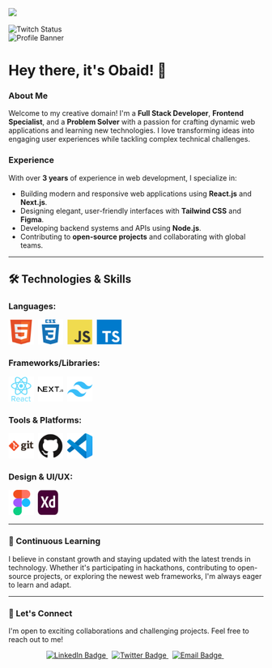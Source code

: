 ![](https://komarev.com/ghpvc/?username=obaid&style=for-the-badge)
<br>

<div align="left">
<img alt="Twitch Status" src="https://img.shields.io/twitch/status/obaidfx?logo=Twitch&style=for-the-badge">
</div>

<div>
 <img alt="Profile Banner" src="https://your-custom-banner-link.com/banner.png">
</div>

# Hey there, it's Obaid! 👋

### About Me
Welcome to my creative domain! I'm a **Full Stack Developer**, **Frontend Specialist**, and a **Problem Solver** with a passion for crafting dynamic web applications and learning new technologies. I love transforming ideas into engaging user experiences while tackling complex technical challenges.

### Experience
With over **3 years** of experience in web development, I specialize in:
- Building modern and responsive web applications using **React.js** and **Next.js**.
- Designing elegant, user-friendly interfaces with **Tailwind CSS** and **Figma**.
- Developing backend systems and APIs using **Node.js**.
- Contributing to **open-source projects** and collaborating with global teams.

---

## 🛠️ Technologies & Skills
### Languages:
<div>
   <img src="https://github.com/devicons/devicon/blob/master/icons/html5/html5-original.svg" title="HTML5" alt="HTML" width="50" height="50"/>&nbsp;
   <img src="https://github.com/devicons/devicon/blob/master/icons/css3/css3-plain-wordmark.svg" title="CSS3" alt="CSS" width="50" height="50"/>&nbsp;
   <img src="https://github.com/devicons/devicon/blob/master/icons/javascript/javascript-original.svg" title="JavaScript" alt="JavaScript" width="50" height="50"/>&nbsp;
   <img src="https://github.com/devicons/devicon/blob/master/icons/typescript/typescript-original.svg" title="TypeScript" alt="TypeScript" width="50" height="50"/>&nbsp;
</div>

### Frameworks/Libraries:
<div>
   <img src="https://github.com/devicons/devicon/blob/master/icons/react/react-original-wordmark.svg" title="React" alt="React" width="50" height="50"/>&nbsp;
   <img src="https://github.com/devicons/devicon/blob/master/icons/nextjs/nextjs-original-wordmark.svg" title="Next.js" alt="Next.js" width="50" height="50"/>&nbsp;
   <img src="https://github.com/devicons/devicon/blob/master/icons/tailwindcss/tailwindcss-plain.svg" title="Tailwind CSS" alt="Tailwind CSS" width="50" height="50"/>&nbsp;
</div>

### Tools & Platforms:
<div>
   <img src="https://github.com/devicons/devicon/blob/master/icons/git/git-original-wordmark.svg" title="Git" alt="Git" width="50" height="50"/>&nbsp;
   <img src="https://github.com/devicons/devicon/blob/master/icons/github/github-original.svg" title="GitHub" alt="GitHub" width="50" height="50"/>&nbsp;
   <img src="https://github.com/devicons/devicon/blob/master/icons/vscode/vscode-original.svg" title="VSCode" alt="VSCode" width="50" height="50"/>&nbsp;
</div>

### Design & UI/UX:
<div>
   <img src="https://github.com/devicons/devicon/blob/master/icons/figma/figma-original.svg" title="Figma" alt="Figma" width="50" height="50"/>&nbsp;
   <img src="https://github.com/devicons/devicon/blob/master/icons/xd/xd-plain.svg" title="Adobe XD" alt="Adobe XD" width="40" height="50"/>&nbsp;
</div>

---

### 🌱 Continuous Learning
I believe in constant growth and staying updated with the latest trends in technology. Whether it's participating in hackathons, contributing to open-source projects, or exploring the newest web frameworks, I'm always eager to learn and adapt.

---

### 🤝 Let's Connect
I'm open to exciting collaborations and challenging projects. Feel free to reach out to me!

<div id="badges" align="center">
  <a href="https://www.linkedin.com/in/obaid-profile">
    <img src="https://img.shields.io/badge/LinkedIn-blue?style=for-the-badge&logo=linkedin&logoColor=white" alt="LinkedIn Badge"/>
  </a>&nbsp;
  <a href="https://www.twitter.com/obaidfx">
    <img src="https://img.shields.io/badge/Twitter-blue?style=for-the-badge&logo=twitter&logoColor=white&color=1DA1F2" alt="Twitter Badge" />
  </a>&nbsp;
  <a href="mailto:obaid@example.com">
    <img src="https://img.shields.io/badge/Gmail-blue?style=for-the-badge&logo=gmail&logoColor=white&color=bb001b" alt="Email Badge" />
  </a>&nbsp;
</div>
